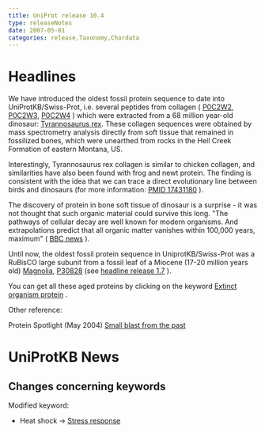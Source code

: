 ```yaml
---
title: UniProt release 10.4
type: releaseNotes
date: 2007-05-01
categories: release,Taxonomy,Chordata
---
```


# Headlines

We have introduced the oldest fossil protein sequence to date into UniProtKB/Swiss-Prot, i.e. several peptides from collagen ( [P0C2W2](https://www.uniprot.org/uniprotkb/P0C2W2), [P0C2W3](http://www.uniprot.org/uniprotkb/P0C2W3), [P0C2W4](http://www.uniprot.org/uniprotkb/P0C2W4) ) which were extracted from a 68 million year-old dinosaur: [Tyrannosaurus rex](http://www.uniprot.org/taxonomy/436495). These collagen sequences were obtained by mass spectrometry analysis directly from soft tissue that remained in fossilized bones, which were unearthed from rocks in the Hell Creek Formation of eastern Montana, US.

Interestingly, Tyrannosaurus rex collagen is similar to chicken collagen, and similarities have also been found with frog and newt protein. The finding is consistent with the idea that we can trace a direct evolutionary line between birds and dinosaurs (for more information: [PMID 17431180](http://dx.doi.org/10.1126/science.1137614) ).

The discovery of protein in bone soft tissue of dinosaur is a surprise - it was not thought that such organic material could survive this long. "The pathways of cellular decay are well known for modern organisms. And extrapolations predict that all organic matter vanishes within 100,000 years, maximum" ( [BBC news](http://news.bbc.co.uk/2/hi/science/nature/6548719.stm) ).

Until now, the oldest fossil protein sequence in UniprotKB/Swiss-Prot was a RuBisCO large subunit from a fossil leaf of a Miocene (17-20 million years old) [Magnolia](https://www.uniprot.org/taxonomy/3409), [P30828](http://www.uniprot.org/uniprotkb/P30828) (see [headline release 1.7](http://www.uniprot.org/release-notes/2004-04-13-release) ).

You can get all these aged proteins by clicking on the keyword [Extinct organism protein](https://www.uniprot.org/keywords/KW-0952) .

Other reference:

Protein Spotlight (May 2004) [Small blast from the past](http://www.expasy.org/spotlight/back_issues/sptlt046.shtml)

# UniProtKB News

## Changes concerning keywords

Modified keyword:

- Heat shock -&gt; [Stress response](https://www.uniprot.org/keywords/KW-0346)
